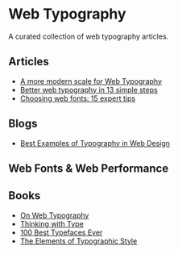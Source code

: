 Web Typography
==============

A curated collection of web typography articles.

## Articles

- [A more modern scale for Web Typography](http://typecast.com/blog/a-more-modern-scale-for-web-typography)
- [Better web typography in 13 simple steps](http://www.creativebloq.com/typography/better-web-typography-few-simple-steps-5132803)
- [Choosing web fonts: 15 expert tips](http://www.creativebloq.com/web-design/choose-web-fonts-1233034)

## Blogs

- [Best Examples of Typography in Web Design](http://www.awwwards.com/websites/typography/)

## Web Fonts & Web Performance


## Books
- [On Web Typography](http://www.abookapart.com/products/on-web-typography)
- [Thinking with Type](http://www.thinkingwithtype.com/)
- [100 Best Typefaces Ever](http://www.myfavouritemagazines.co.uk/design-bookazines/100-best-typefaces-ever/)
- [The Elements of Typographic Style](http://www.amazon.co.uk/Elements-Typographic-Style-Robert-Bringhurst/dp/0881792063)


